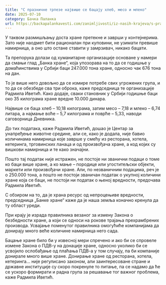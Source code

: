 ```yaml
---
title: "С празничне трпезе највише се бацају хлеб, месо и млеко"
date: 2025-07-10
category: Бачка Паланка
url: https://backapalankavesti.com/zanimljivosti/iz-nasih-krajeva/s-praznicne-trpeze-najvise-se-bacaju-hleb-meso-i-mleko/
---
```


У таквом размишљању доста хране претекне и заврши у контејнерима. Зато није наодмет бити рационалан при куповини, не узимати превише намирница, а оно што остане ставити у замрзивач, никако бацати.

Та препорука долази од хуманитарне организације основане у намери да смањи глад „Банка хране“, која упозорава на то да се годишње у домаћинствима у Србији баци 247.000 тона хране, односно чак 676 тона на дан.

То је више него довољно да се измире потребе свих угрожених група, и то да се обезбеде сва три оброка, каже председница те организације Радмила Иветић. Како додаје, сваки становник у Србији годишње баци око 35 килограма хране вредне 10.000 динара.

Највише се баца хлеб – 10,18 килограма, затим месо – 7,18 и млеко – 6,74 литара, а најмање воће – 5,7 килограма и поврће – 5,33, наводи саговорница Дневника.

До тих података, каже Радмила Иветић, дошао је Центар за унапређење животне средине, али се, како је додала, није бавио количинама намирница које заврше у смећу из ресторана, хотела, кетеринга, трговинских ланаца и од произвођача хране, а код којих су вишкови намирница и те како значајни.

Пошто тај податак није истражен, не постоје ни званични подаци о томе ко баци више хране, а ко мање – породице или угоститељски објекти, маркети или произвођачи хране. Али, по незваничним подацима, реч је о 250.000 тона, а пошто не постоји званичан податак о укупној количини хране која се баци, не постоји ни податак о њеној вредности, предочава Радмила Иветић.

С обзиром на то, да је храна ресурс од непроцењиве вредности, председница „Банке хране“ каже да је наша земља коначно кренула да ту област уреди.

При крају је израда правилника везаног за измену Закона о безбедности хране, а који се односи на рокове трајања прехрамбрених производа. Усвајање поменутог правилника омогућиће компанијама да донирају много веће количине намирница него сада.

Бацање хране било би у извесној мери спречено и ако би се спровеле измене Закона о ПДВ-у на донације хране, односно уколико би се усвојило ослобађање од плаћања ПДВ-а у том случају, па би компаније донирале много више хране. Донирање хране од ресторана, хотела, кетеринга… није регулисано законом, али заинтересоване стране и државне институције су скоро покренуле то питање, па се надамо да ће се ускоро формирати и радна група за решавање тог важног проблема, каже Радмила Иветић.
